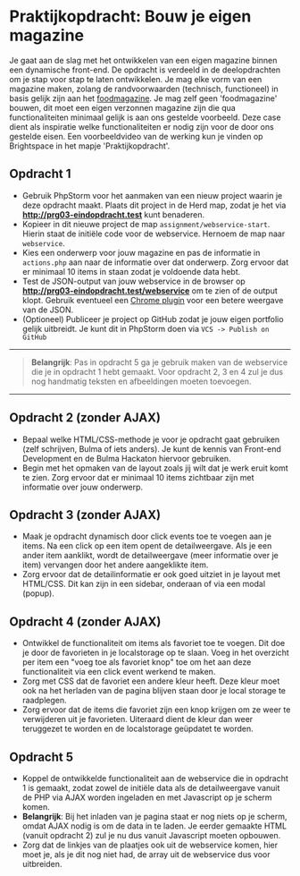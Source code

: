 # Praktijkopdracht: Bouw je eigen magazine

Je gaat aan de slag met het ontwikkelen van een eigen magazine binnen een dynamische front-end. De opdracht is
verdeeld in de deelopdrachten om je stap voor stap te laten ontwikkelen. Je mag elke vorm van een magazine maken,
zolang de randvoorwaarden (technisch, functioneel) in basis gelijk zijn aan het [foodmagazine](foodmagazine-example).
Je mag zelf geen 'foodmagazine' bouwen, dit moet een eigen verzonnen magazine zijn die qua functionaliteiten minimaal
gelijk is aan ons gestelde voorbeeld. Deze case dient als inspiratie welke functionaliteiten er nodig zijn voor de
door ons gestelde eisen. Een voorbeeldvideo van de werking kun je vinden op Brightspace in het mapje 'Praktijkopdracht'.

## Opdracht 1

- Gebruik PhpStorm voor het aanmaken van een nieuw project waarin je deze opdracht maakt. Plaats dit project in de
  Herd map, zodat je het via **http://prg03-eindopdracht.test** kunt benaderen.
- Kopieer in dit nieuwe project de map `assignment/webservice-start`. Hierin staat de initiële code voor de webservice.
  Hernoem de map naar `webservice`.
- Kies een onderwerp voor jouw magazine en pas de informatie in `actions.php` aan naar de informatie over dat onderwerp. 
  Zorg ervoor dat er minimaal 10 items in staan zodat je voldoende data hebt.
- Test de JSON-output van jouw webservice in de browser op **http://prg03-eindopdracht.test/webservice** om te zien of
  de output klopt. Gebruik eventueel een [Chrome plugin](https://chrome.google.com/webstore/detail/jsonview/chklaanhfefbnpoihckbnefhakgolnmc?hl=en) voor een betere weergave van de JSON.
- (Optioneel) Publiceer je project op GitHub zodat je jouw eigen portfolio gelijk uitbreidt. Je kunt dit in PhpStorm doen
  via `VCS -> Publish on GitHub`
___
> **Belangrijk**: Pas in opdracht 5 ga je gebruik maken van de webservice die je in opdracht 1 hebt gemaakt.
> Voor opdracht 2, 3 en 4 zul je dus nog handmatig teksten en afbeeldingen moeten toevoegen.
___
## Opdracht 2 (zonder AJAX)

- Bepaal welke HTML/CSS-methode je voor je opdracht gaat gebruiken (zelf schrijven, Bulma of iets anders). Je kunt de
  kennis van Front-end Development en de Bulma Hackaton hiervoor gebruiken.
- Begin met het opmaken van de layout zoals jij wilt dat je werk eruit komt te zien. Zorg ervoor dat er minimaal 10 items
  zichtbaar zijn met informatie over jouw onderwerp.

## Opdracht 3 (zonder AJAX)

- Maak je opdracht dynamisch door click events toe te voegen aan je items. Na een click op een item opent de detailweergave.
  Als je een ander item aanklikt, wordt de detailweergave (meer informatie over je item) vervangen door het andere aangeklikte item.
- Zorg ervoor dat de detailinformatie er ook goed uitziet in je layout met HTML/CSS. Dit kan zijn in een sidebar, onderaan of via
  een modal (popup).

## Opdracht 4 (zonder AJAX)

- Ontwikkel de functionaliteit om items als favoriet toe te voegen. Dit doe je door de favorieten in je localstorage
  op te slaan. Voeg in het overzicht per item een "voeg toe als favoriet knop" toe om het aan deze functionaliteit
  via een click event werkend te maken.
- Zorg met CSS dat de favoriet een andere kleur heeft. Deze kleur moet ook na het herladen van de pagina blijven staan
  door je local storage te raadplegen.
- Zorg ervoor dat de items die favoriet zijn een knop krijgen om ze weer te verwijderen uit je favorieten. Uiteraard
  dient de kleur dan weer teruggezet te worden en de localstorage geüpdatet te worden.

## Opdracht 5

- Koppel de ontwikkelde functionaliteit aan de webservice die in opdracht 1 is gemaakt, zodat zowel de initiële data als
  de detailweergave vanuit de PHP via AJAX worden ingeladen en met Javascript op je scherm komen.
- **Belangrijk**: Bij het inladen van je pagina staat er nog niets op je scherm, omdat AJAX nodig is om de data in
  te laden. Je eerder gemaakte HTML (vanuit opdracht 2) zul je nu dus vanuit Javascript moeten opbouwen.
- Zorg dat de linkjes van de plaatjes ook uit de webservice komen, hier moet je, als je dit nog niet had, de array uit de
  webservice dus voor uitbreiden.
